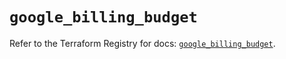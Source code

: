# `google_billing_budget`

Refer to the Terraform Registry for docs: [`google_billing_budget`](https://registry.terraform.io/providers/hashicorp/google/6.48.0/docs/resources/billing_budget).
